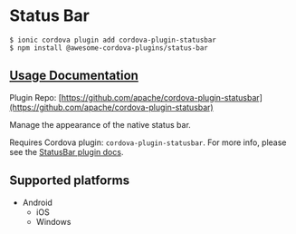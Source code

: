 # Status Bar

```
$ ionic cordova plugin add cordova-plugin-statusbar
$ npm install @awesome-cordova-plugins/status-bar
```

## [Usage Documentation](https://danielsogl.gitbook.io/awesome-cordova-plugins/plugins/status-bar/)

Plugin Repo: [https://github.com/apache/cordova-plugin-statusbar](https://github.com/apache/cordova-plugin-statusbar)

Manage the appearance of the native status bar.

Requires Cordova plugin: `cordova-plugin-statusbar`. For more info, please see the [StatusBar plugin docs](https://github.com/apache/cordova-plugin-statusbar).

## Supported platforms

- Android
  - iOS
  - Windows
  



